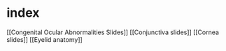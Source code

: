 # index
[[Congenital Ocular Abnormalities Slides]]
[[Conjunctiva slides]]
[[Cornea slides]]
[[Eyelid anatomy]]